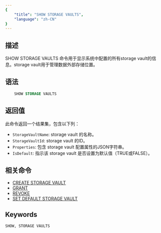 ```yaml
---
{
    "title": "SHOW STORAGE VAULTS",
    "language": "zh-CN"
}
---
```


<!--
Licensed to the Apache Software Foundation (ASF) under one
or more contributor license agreements.  See the NOTICE file
distributed with this work for additional information
regarding copyright ownership.  The ASF licenses this file
to you under the Apache License, Version 2.0 (the
"License"); you may not use this file except in compliance
with the License.  You may obtain a copy of the License at

  http://www.apache.org/licenses/LICENSE-2.0

Unless required by applicable law or agreed to in writing,
software distributed under the License is distributed on an
"AS IS" BASIS, WITHOUT WARRANTIES OR CONDITIONS OF ANY
KIND, either express or implied.  See the License for the
specific language governing permissions and limitations
under the License.
-->

## 描述

SHOW STORAGE VAULTS 命令用于显示系统中配置的所有storage vault的信息。storage vault用于管理数据外部存储位置。

## 语法

```sql
    SHOW STORAGE VAULTS
```

## 返回值

此命令返回一个结果集，包含以下列：

- `StorageVaultName`: storage vault 的名称。
- `StorageVaultId`: storage vault 的ID。
- `Properties`: 包含 storage vault 配置属性的JSON字符串。
- `IsDefault`: 指示该 storage vault 是否设置为默认值（TRUE或FALSE）。

## 相关命令

- [CREATE STORAGE VAULT](../Data-Definition-Statements/CREATE-STORAGE-VAULT.md)
- [GRANT](../account-management/GRANT-TO.md)
- [REVOKE](../account-management/REVOKE-FROM.md)
- [SET DEFAULT STORAGE VAULT](../Data-Definition-Statements/SET-DEFAULT-STORAGE-VAULT.md)

## Keywords

    SHOW, STORAGE VAULTS
